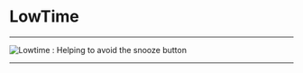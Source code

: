 # LowTime
-------

![Lowtime : Helping to avoid the snooze button](https://raw.github.com/mcroteau/lowtime_mockups_website/master/assets/concept1.jpg?login=mcroteau&token=3103dff71f094b0d71b8a068d03b0122 "Lowtime : Helping to avoid the snooze button")


-------

